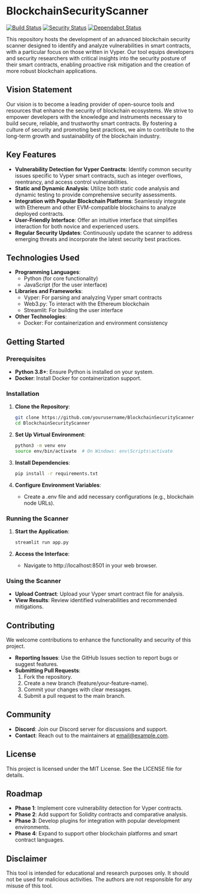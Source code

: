 # BlockchainSecurityScanner

[![Build Status](https://github.com/Chemically-Motivated-Solutions/NLPToolkit/actions/workflows/ci.yml/badge.svg)](https://github.com/Chemically-Motivated-Solutions/NLPToolkit/actions)
[![Security Status](https://github.com/Chemically-Motivated-Solutions/NLPToolkit/actions/workflows/security.yml/badge.svg)](https://github.com/Chemically-Motivated-Solutions/NLPToolkit/actions)
[![Dependabot Status](https://img.shields.io/badge/dependabot-active-brightgreen.svg)](https://github.com/Chemically-Motivated-Solutions/NLPToolkit/network/updates)

This repository hosts the development of an advanced blockchain security scanner designed to identify and analyze vulnerabilities in smart contracts, with a particular focus on those written in Vyper. Our tool equips developers and security researchers with critical insights into the security posture of their smart contracts, enabling proactive risk mitigation and the creation of more robust blockchain applications.

## Vision Statement

Our vision is to become a leading provider of open-source tools and resources that enhance the security of blockchain ecosystems. We strive to empower developers with the knowledge and instruments necessary to build secure, reliable, and trustworthy smart contracts. By fostering a culture of security and promoting best practices, we aim to contribute to the long-term growth and sustainability of the blockchain industry.

## Key Features

- **Vulnerability Detection for Vyper Contracts**: Identify common security issues specific to Vyper smart contracts, such as integer overflows, reentrancy, and access control vulnerabilities.
- **Static and Dynamic Analysis**: Utilize both static code analysis and dynamic testing to provide comprehensive security assessments.
- **Integration with Popular Blockchain Platforms**: Seamlessly integrate with Ethereum and other EVM-compatible blockchains to analyze deployed contracts.
- **User-Friendly Interface**: Offer an intuitive interface that simplifies interaction for both novice and experienced users.
- **Regular Security Updates**: Continuously update the scanner to address emerging threats and incorporate the latest security best practices.

## Technologies Used

- **Programming Languages**:
  - Python (for core functionality)
  - JavaScript (for the user interface)
- **Libraries and Frameworks**:
  - Vyper: For parsing and analyzing Vyper smart contracts
  - Web3.py: To interact with the Ethereum blockchain
  - Streamlit: For building the user interface
- **Other Technologies**:
  - Docker: For containerization and environment consistency

## Getting Started

### Prerequisites

- **Python 3.8+**: Ensure Python is installed on your system.
- **Docker**: Install Docker for containerization support.

### Installation

1. **Clone the Repository**:

   ```bash
   git clone https://github.com/yourusername/BlockchainSecurityScanner.git
   cd BlockchainSecurityScanner
   ```

2. **Set Up Virtual Environment**:

   ```bash
   python3 -m venv env
   source env/bin/activate  # On Windows: env\Scripts\activate
   ```

3. **Install Dependencies**:

   ```bash
   pip install -r requirements.txt
   ```

4. **Configure Environment Variables**:
   - Create a .env file and add necessary configurations (e.g., blockchain node URLs).

### Running the Scanner

1. **Start the Application**:

   ```bash
   streamlit run app.py
   ```

2. **Access the Interface**:
   - Navigate to http://localhost:8501 in your web browser.

### Using the Scanner

- **Upload Contract**: Upload your Vyper smart contract file for analysis.
- **View Results**: Review identified vulnerabilities and recommended mitigations.

## Contributing

We welcome contributions to enhance the functionality and security of this project.
- **Reporting Issues**: Use the GitHub Issues section to report bugs or suggest features.
- **Submitting Pull Requests**:
  1. Fork the repository.
  2. Create a new branch (feature/your-feature-name).
  3. Commit your changes with clear messages.
  4. Submit a pull request to the main branch.

## Community

- **Discord**: Join our Discord server for discussions and support.
- **Contact**: Reach out to the maintainers at email@example.com.

## License

This project is licensed under the MIT License. See the LICENSE file for details.

## Roadmap

- **Phase 1**: Implement core vulnerability detection for Vyper contracts.
- **Phase 2**: Add support for Solidity contracts and comparative analysis.
- **Phase 3**: Develop plugins for integration with popular development environments.
- **Phase 4**: Expand to support other blockchain platforms and smart contract languages.

## Disclaimer

This tool is intended for educational and research purposes only. It should not be used for malicious activities. The authors are not responsible for any misuse of this tool.

